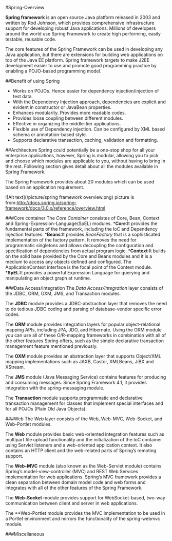 #Spring-Overview

**Spring framework** is an open source Java platform released in 2003 and written by Rod Johnson, which provides comprehensive infrastructure support for developing robust Java applications. Millions of developers around the world use Spring Framework to create high performing, easily testable, reusable code.

The core features of the Spring Framework can be used in developing any Java application, but there are extensions for building web applications on top of the Java EE platform. Spring framework targets to make J2EE development easier to use and promote good programming practice by enabling a POJO-based programming model.


##Benefit of using Spring
* Works on POJOs. Hence easier for dependency injection/injection of test data.
* With the Dependency Injection approach, dependencies are explicit and evident in constructor or JavaBean properties.
* Enhances modularity. Provides more readable codes.
* Provides loose coupling between different modules.
* Effective in organizing the middle-tier applications.
* Flexible use of Dependency injection. Can be configured by XML based schema or annotation-based style.
* Supports declarative transaction, caching, validation and formatting.


##Architecture
Spring could potentially be a one-stop shop for all your enterprise applications, however, Spring is modular, allowing you to pick and choose which modules are applicable to you, without having to bring in the rest. Following section gives detail about all the modules available in Spring Framework.

The Spring Framework provides about 20 modules which can be used based on an application requirement.

![Alt text](/picture/spring framework overview.png)
picture is from:http://docs.spring.io/spring-framework/docs/3.0.x/reference/overview.html

###Core container
The *Core Container* consistes of Core, Bean, Context and Spring-Expression-Language(SpEL) modules.
***Core**:It provides the fundamental parts of the framework, including the IoC and Dependency Injection features.
***Beans**:It provides *BeanFactory* that is a sophisticated implementation of the factory pattern. It removes the need for programmatic singletons and allows decoupling the configuration and specification of dependencies from actual program logic.
***Context**:It builds on the solid base provided by the Core and Beans modules and it is a medium to access any objects defined and configured. The ApplicationContext interface is the focal point of the Context module.
***SpEL**:It provides a powerful Expression Language for querying and manipulating an object graph at runtime.


###Data Access/Integration
The *Data Access/Integration* layer consists of the JDBC, ORM, OXM, JMS, and Transaction modules.

The **JDBC**  module provides a JDBC-abstraction layer that removes the need to do tedious JDBC coding and parsing of database-vendor specific error codes.

The **ORM** module provides integration layers for popular object-relational mapping APIs, including JPA, JDO, and Hibernate. Using the ORM module you can use all of these O/R-mapping frameworks in combination with all of the other features Spring offers, such as the simple declarative transaction management feature mentioned previously.

The **OXM** module provides an abstraction layer that supports Object/XML mapping implementations such as JAXB, Castor, XMLBeans, JiBX and XStream.

The **JMS** module (Java Messaging Service) contains features for producing and consuming messages. Since Spring Framework 4.1, it provides integration with the spring-messaging module.

The **Transaction** module supports programmatic and declarative transaction management for classes that implement special interfaces and for all POJOs (Plain Old Java Objects).

###Web
The *Web* layer consists of the Web, Web-MVC, Web-Socket, and Web-Portlet modules.

The **Web** module provides basic web-oriented integration features such as multipart file upload functionality and the initialization of the IoC container using Servlet listeners and a web-oriented application context. It also contains an HTTP client and the web-related parts of Spring’s remoting support.

The **Web-MVC** module (also known as the Web-Servlet module) contains Spring’s model-view-controller (MVC) and REST Web Services implementation for web applications. Spring’s MVC framework provides a clean separation between domain model code and web forms and integrates with all of the other features of the Spring Framework.

The **Web-Socket** module provides support for WebSocket-based, two-way communication between client and server in web applications.

The **Web-Portlet module provides the MVC implementation to be used in a Portlet environment and mirrors the functionality of the spring-webmvc module.


###Miscellaneous
